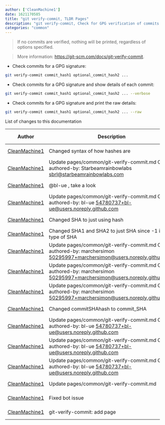 ```yaml
---
author: ['CleanMachine1']
date: 1621170585
title: "git verify-commit, TLDR Pages"
description: "git verify-commit, Check for GPG verification of commits."
categories: "common"
---
```

> If no commits are verified, nothing will be printed, regardless of options specified.

> More information: <https://git-scm.com/docs/git-verify-commit>.

- Check commits for a GPG signature:

```bash
git verify-commit commit_hash1 optional_commit_hash2 ...
```

- Check commits for a GPG signature and show details of each commit:

```bash
git verify-commit commit_hash1 optional_commit_hash2 ... --verbose
```

- Check commits for a GPG signature and print the raw details:

```bash
git verify-commit commit_hash1 optional_commit_hash2 ... --raw
```
List of changes to this documentation


Author | Description | ISO 8601 Date | GitHub link
------|-----|-----|-----
[CleanMachine1](mailto:78213164+CleanMachine1@users.noreply.github.com) | Changed syntax of how hashes are | 2021-05-16T15:09:45 | [a647b75b19c7](https://github.com/tldr-pages/tldr/commit/a647b75b19c7d2c395703de2d24846bfa210e928)
[CleanMachine1](mailto:78213164+CleanMachine1@users.noreply.github.com) | Update pages/common/git-verify-commit.md Co-authored-by: Starbeamrainbowlabs <sbrl@starbeamrainbowlabs.com> | 2021-05-16T15:09:45 | [67c95952cf58](https://github.com/tldr-pages/tldr/commit/67c95952cf58a8066b52b55b1fd7d9039e1f381b)
[CleanMachine1](mailto:78213164+CleanMachine1@users.noreply.github.com) | @bl-ue , take a look | 2021-05-16T15:09:45 | [83dd186eb6af](https://github.com/tldr-pages/tldr/commit/83dd186eb6afc19434e7845cbaea868b5a9d6f26)
[CleanMachine1](mailto:78213164+CleanMachine1@users.noreply.github.com) | Update pages/common/git-verify-commit.md Co-authored-by: bl-ue <54780737+bl-ue@users.noreply.github.com> | 2021-05-16T15:09:45 | [791ef71fdcbb](https://github.com/tldr-pages/tldr/commit/791ef71fdcbb42ff1efca297ec5f3db78bd646b5)
[CleanMachine1](mailto:78213164+CleanMachine1@users.noreply.github.com) | Changed SHA to just using hash | 2021-05-16T15:09:45 | [022ce7a0bd90](https://github.com/tldr-pages/tldr/commit/022ce7a0bd90483e9dbf13bbc711e16ac182325c)
[CleanMachine1](mailto:78213164+CleanMachine1@users.noreply.github.com) | Changed SHA1 and SHA2 to just SHA since -1 is a type of SHA | 2021-05-16T15:09:45 | [bd5c68fb14aa](https://github.com/tldr-pages/tldr/commit/bd5c68fb14aa0dcc8585dd44e0e34789d54774cd)
[CleanMachine1](mailto:78213164+CleanMachine1@users.noreply.github.com) | Update pages/common/git-verify-commit.md Co-authored-by: marchersimon <50295997+marchersimon@users.noreply.github.com> | 2021-05-16T15:09:45 | [45ebbd53b589](https://github.com/tldr-pages/tldr/commit/45ebbd53b589c734087346152c6536516e95c54d)
[CleanMachine1](mailto:78213164+CleanMachine1@users.noreply.github.com) | Update pages/common/git-verify-commit.md Co-authored-by: marchersimon <50295997+marchersimon@users.noreply.github.com> | 2021-05-16T15:09:45 | [5cfad6568967](https://github.com/tldr-pages/tldr/commit/5cfad65689678671543ffb3dfda3a0c590b7894b)
[CleanMachine1](mailto:78213164+CleanMachine1@users.noreply.github.com) | Update pages/common/git-verify-commit.md Co-authored-by: marchersimon <50295997+marchersimon@users.noreply.github.com> | 2021-05-16T15:09:45 | [6d3d553a8e12](https://github.com/tldr-pages/tldr/commit/6d3d553a8e1249fc23357ba6c76c0a13549bd529)
[CleanMachine1](mailto:78213164+CleanMachine1@users.noreply.github.com) | Changed commitSHAhash to commit_SHA | 2021-05-16T15:09:45 | [880fccb3975c](https://github.com/tldr-pages/tldr/commit/880fccb3975c85d5cc785a4a73dd49198edbf2bb)
[CleanMachine1](mailto:78213164+CleanMachine1@users.noreply.github.com) | Update pages/common/git-verify-commit.md Co-authored-by: bl-ue <54780737+bl-ue@users.noreply.github.com> | 2021-05-16T15:09:45 | [94f7e5acb764](https://github.com/tldr-pages/tldr/commit/94f7e5acb76441f6af3c44761ca9f37b920e4ba5)
[CleanMachine1](mailto:78213164+CleanMachine1@users.noreply.github.com) | Update pages/common/git-verify-commit.md Co-authored-by: bl-ue <54780737+bl-ue@users.noreply.github.com> | 2021-05-16T15:09:45 | [42adfe6798a3](https://github.com/tldr-pages/tldr/commit/42adfe6798a3db1dc6bd78339a82f3394b514af2)
[CleanMachine1](mailto:78213164+CleanMachine1@users.noreply.github.com) | Update pages/common/git-verify-commit.md Co-authored-by: bl-ue <54780737+bl-ue@users.noreply.github.com> | 2021-05-16T15:09:45 | [005e3f0d5fd5](https://github.com/tldr-pages/tldr/commit/005e3f0d5fd581d83a23b432c324c817964ecbc4)
[CleanMachine1](mailto:78213164+CleanMachine1@users.noreply.github.com) | Update pages/common/git-verify-commit.md | 2021-05-16T15:09:45 | [a4ef023764a4](https://github.com/tldr-pages/tldr/commit/a4ef023764a4c9e031275b56346c51195233b2ef)
[CleanMachine1](mailto:78213164+CleanMachine1@users.noreply.github.com) | Fixed bot issue | 2021-05-16T15:09:45 | [bbd4418808ae](https://github.com/tldr-pages/tldr/commit/bbd4418808ae3f96fd77a09688d4dfb411878b3d)
[CleanMachine1](mailto:78213164+CleanMachine1@users.noreply.github.com) | git-verify-commit: add page | 2021-05-16T15:09:45 | [884aec6231b8](https://github.com/tldr-pages/tldr/commit/884aec6231b82b3b47664a63ae004e5b724d2cb7)

